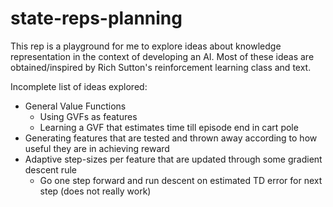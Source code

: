 # state-reps-planning
This rep is a playground for me to explore ideas about knowledge representation in the context of developing an AI. Most of these ideas are obtained/inspired by Rich Sutton's reinforcement learning class and text.

Incomplete list of ideas explored:
- General Value Functions
  - Using GVFs as features
  - Learning a GVF that estimates time till episode end in cart pole
- Generating features that are tested and thrown away according to how useful they are in achieving reward
- Adaptive step-sizes per feature that are updated through some gradient descent rule
  - Go one step forward and run descent on estimated TD error for next step (does not really work)
